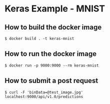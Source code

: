 # Keras Example - MNIST

## How to build the docker image

```
$ docker build . -t keras-mnist
```

## How to run the docker image 

```
$ docker run -p 9000:9000 --rm keras-mnist
```

## How to submit a post request

```
$ curl -F 'binData=@test_image.jpg' localhost:9000/api/v1.0/predictions
```

